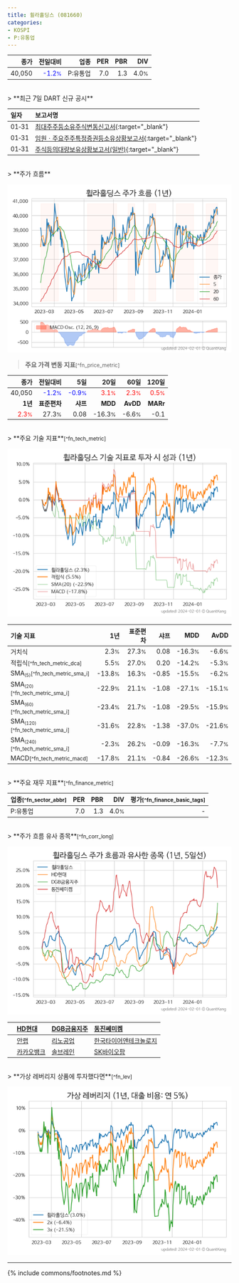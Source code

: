 ```yaml
---
title: 휠라홀딩스 (081660)
categories:
- KOSPI
- P:유통업
---
```

| **종가** | **전일대비** | **업종** | **PER** | **PBR** | **DIV** |
| -------: | -----------: | -------: | ------: | ------: | ------: |
| 40,050 | <span style="color: blue">-1.2<small>%</small></span> | P:유통업 | 7.0 | 1.3 | 4.0<small>%</small> |

<!-- more -->

<br>
> **최근 7일 DART 신규 공시**<a id="dart"></a>


| **일자** | **보고서명** |
| :--------- | :----------- |
| 01&#x2011;31 | [최대주주등소유주식변동신고서](https://dart.fss.or.kr/dsaf001/main.do?rcpNo=20240131800839){:target="_blank"} |
| 01&#x2011;31 | [임원ㆍ주요주주특정증권등소유상황보고서](https://dart.fss.or.kr/dsaf001/main.do?rcpNo=20240131000364){:target="_blank"} |
| 01&#x2011;31 | [주식등의대량보유상황보고서(일반)](https://dart.fss.or.kr/dsaf001/main.do?rcpNo=20240131000359){:target="_blank"} |

<br>
> **주가 흐름**<a id="price"></a>

![081660](/stock/images/081660.png)

> **주요 가격 변동 지표**<small>[^fn_price_metric]</small>

| **종가** | **전일대비** | **5일** | **20일** | **60일** | **120일** |
| -------: | -----------: | ------: | -------: | -------: | --------: |
| 40,050 | <span style="color: blue">-1.2<small>%</small></span> | <span style="color: blue">-0.9<small>%</small></span> | <span style="color: red">3.1<small>%</small></span> | <span style="color: red">2.3<small>%</small></span> | <span style="color: red">0.5<small>%</small></span> |
| **1년** | **표준편차** | **샤프** | **MDD** | **AvDD** | **MARr** |
| <span style="color: red">2.3<small>%</small></span> | 27.3<small>%</small> | 0.08 | -16.3<small>%</small> | -6.6<small>%</small> | -0.1 |

<br>
> **주요 기술 지표**<small>[^fn_tech_metric]</small>


![081660](/stock/images/081660_tech.png)

| **기술 지표** | **1년** | **표준편차** | **샤프** | **MDD** | **AvDD** |
| :------------ | ------: | -----------: | -------: | ------: | -------: |
| 거치식 | 2.3<small>%</small> | 27.3<small>%</small> | 0.08 | -16.3<small>%</small> | -6.6<small>%</small> |
| 적립식<small>[^fn_tech_metric_dca]</small> | 5.5<small>%</small> | 27.0<small>%</small> | 0.20 | -14.2<small>%</small> | -5.3<small>%</small> |
| SMA<small><sub>(5)</sub></small><small>[^fn_tech_metric_sma_i]</small> | -13.8<small>%</small> | 16.3<small>%</small> | -0.85 | -15.5<small>%</small> | -6.2<small>%</small> |
| SMA<small><sub>(20)</sub></small><small>[^fn_tech_metric_sma_i]</small> | -22.9<small>%</small> | 21.1<small>%</small> | -1.08 | -27.1<small>%</small> | -15.1<small>%</small> |
| SMA<small><sub>(60)</sub></small><small>[^fn_tech_metric_sma_i]</small> | -23.4<small>%</small> | 21.7<small>%</small> | -1.08 | -29.5<small>%</small> | -15.9<small>%</small> |
| SMA<small><sub>(120)</sub></small><small>[^fn_tech_metric_sma_i]</small> | -31.6<small>%</small> | 22.8<small>%</small> | -1.38 | -37.0<small>%</small> | -21.6<small>%</small> |
| SMA<small><sub>(240)</sub></small><small>[^fn_tech_metric_sma_i]</small> | -2.3<small>%</small> | 26.2<small>%</small> | -0.09 | -16.3<small>%</small> | -7.7<small>%</small> |
| MACD<small>[^fn_tech_metric_macd]</small> | -17.8<small>%</small> | 21.1<small>%</small> | -0.84 | -26.6<small>%</small> | -12.3<small>%</small> |

<br>
> **주요 재무 지표**<small>[^fn_finance_metric]</small>

| **업종**<small>[^fn_sector_abbr]</small> | **PER** | **PBR** | **DIV** | **평가**<small>[^fn_finance_basic_tags]</small> |
| :--------------------------------------- | ------: | ------: | ------: | ----------------------------------------------: |
| P:유통업 | 7.0 | 1.3 | 4.0<small>%</small> | - |

<br>
> **주가 흐름 유사 종목**<a id="corr"></a><small>[^fn_corr_long]</small>

![081660](/stock/images/081660_corr.png)

|    | [HD현대](/267250/) | [DGB금융지주](/139130/) | [동진쎄미켐](/005290/) |
| :- | :------------------------------------- | :------------------------------------- | :--------------------------------------|
|    | [안랩](/053800/) | [리노공업](/058470/) | [한국타이어앤테크놀로지](/161390/) |
|    | [카카오뱅크](/323410/) | [솔브레인](/357780/) | [SK바이오팜](/326030/) |

<br>
> **가상 레버리지 상품에 투자했다면**<a id="2x"></a><small>[^fn_lev]</small>

![081660](/stock/images/081660_2x.png)

---
{% include commons/footnotes.md %}
